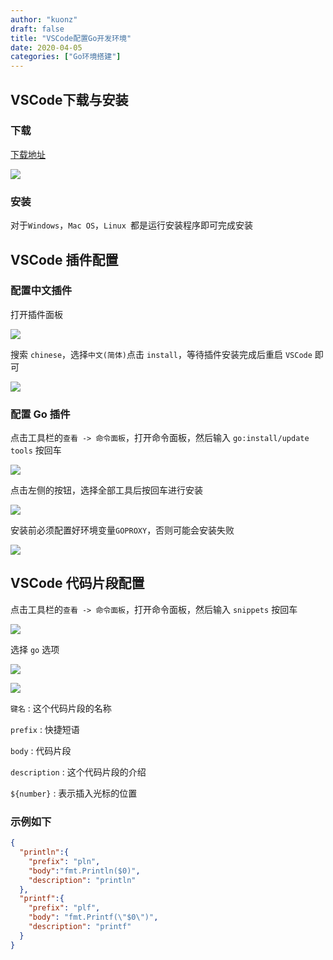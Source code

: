 ```yaml
---
author: "kuonz"
draft: false
title: "VSCode配置Go开发环境"
date: 2020-04-05
categories: ["Go环境搭建"]
---
```

  
## VSCode下载与安装

### 下载

[下载地址](https://code.visualstudio.com/)

![](/post/Go/01-Go环境搭建/02-VSCode配置Go开发环境-images/image-20200304063840275.png)

### 安装

对于`Windows`，`Mac OS`，`Linux `都是运行安装程序即可完成安装



## VSCode 插件配置

### 配置中文插件

打开插件面板

![](/post/Go/01-Go环境搭建/02-VSCode配置Go开发环境-images/image-20200304064153947.png)

搜索 `chinese`，选择`中文(简体)`点击 `install`，等待插件安装完成后重启 `VSCode` 即可

![](/post/Go/01-Go环境搭建/02-VSCode配置Go开发环境-images/image-20200304064334153.png)



### 配置 Go 插件

点击工具栏的`查看 -> 命令面板`，打开命令面板，然后输入 `go:install/update tools` 按回车

![](/post/Go/01-Go环境搭建/02-VSCode配置Go开发环境-images/image-20200304064732187.png)

点击左侧的按钮，选择全部工具后按回车进行安装

![](/post/Go/01-Go环境搭建/02-VSCode配置Go开发环境-images/image-20200304065625527.png)

安装前必须配置好环境变量`GOPROXY`，否则可能会安装失败

![](/post/Go/01-Go环境搭建/02-VSCode配置Go开发环境-images/image-20200304065319316.png)



## VSCode 代码片段配置

点击工具栏的`查看 -> 命令面板`，打开命令面板，然后输入 `snippets` 按回车

![](/post/Go/01-Go环境搭建/02-VSCode配置Go开发环境-images/image-20200304070145196.png)

选择 `go` 选项

![](/post/Go/01-Go环境搭建/02-VSCode配置Go开发环境-images/image-20200304070233033.png)

![](/post/Go/01-Go环境搭建/02-VSCode配置Go开发环境-images/image-20200304070822038.png)

`键名` : 这个代码片段的名称

`prefix` : 快捷短语

`body` : 代码片段

`description` : 这个代码片段的介绍

`${number}` : 表示插入光标的位置

### 示例如下

```json
{
  "println":{
    "prefix": "pln",
    "body":"fmt.Println($0)",
    "description": "println"
  },
  "printf":{
    "prefix": "plf",
    "body": "fmt.Printf(\"$0\")",
    "description": "printf"
  }
}
```

